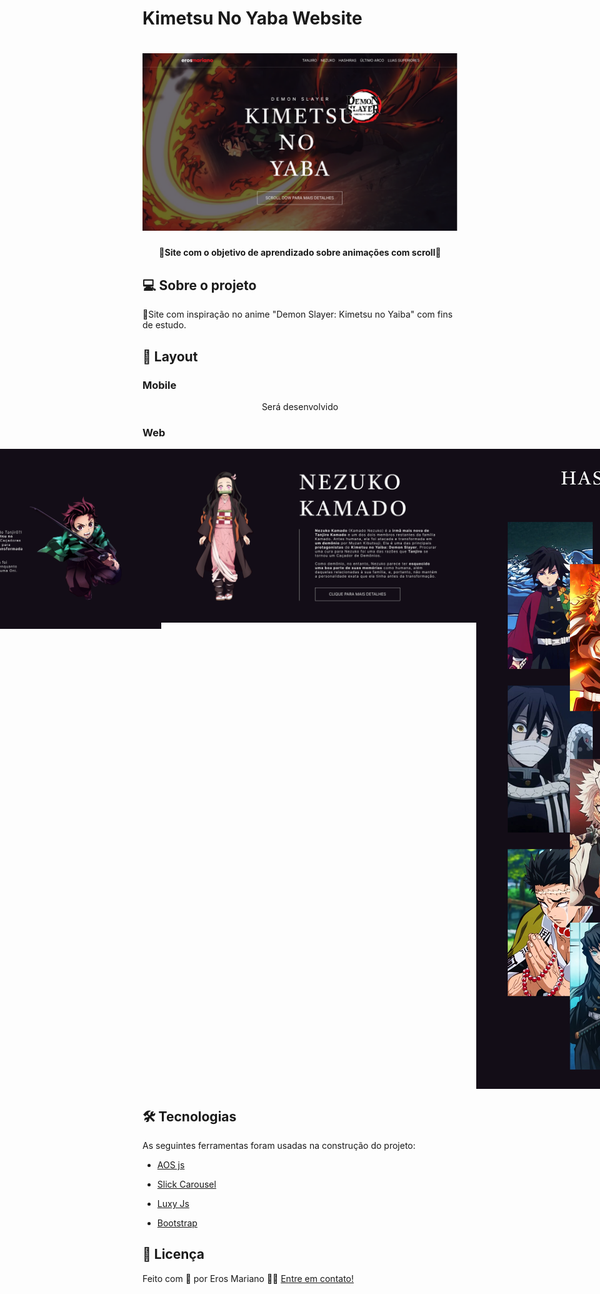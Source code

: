 # Kimetsu No Yaba Website
<h1 align="center">

<img src="./image/dobras/dobra1.png" />

</h1>

<h4 align="center"> 🚀Site com o objetivo de aprendizado sobre animações com scroll🚀 </h4>

##  💻 Sobre o projeto

  
🔧Site com inspiração no anime "Demon Slayer: Kimetsu no Yaiba" com fins de estudo.

  

##  🎨 Layout


</a>

###  Mobile

<p align="center">
    Será desenvolvido
</p>

###  Web

  

<p align="center" style="display: flex; align-items: flex-start; justify-content: center;">

<img src="./image/dobras/dobra1.png" width="100%">
<img src="./image/dobras/dobra2.png" width="100%">
<img src="./image/dobras/dobra3.png" width="100%">
<img src="./image/dobras/dobra4.png" width="100%">
<img src="./image/dobras/dobra5.png" width="100%">
<img src="./image/dobras/dobra6.png" width="100%">
<img src="./image/dobras/dobra7.png" width="100%">
</p>


##  🛠 Tecnologias
  

As seguintes ferramentas foram usadas na construção do projeto:

  

- [AOS js](https://michalsnik.github.io/aos)

- [Slick Carousel](https://kenwheeler.github.io/slick)

- [Luxy Js](https://min30327.github.io/luxy.js)

- [Bootstrap](https://getbootstrap.com/)

##  📝 Licença

Feito com 💚 por Eros Mariano 👋🏽 [Entre em contato!](https://www.linkedin.com/in/erosmariano/)
  
